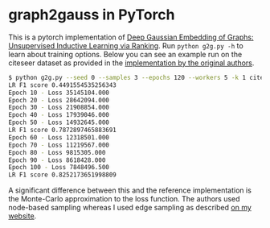 # graph2gauss in PyTorch

This is a pytorch implementation of [Deep Gaussian Embedding of Graphs:
Unsupervised Inductive Learning via
Ranking](https://openreview.net/forum?id=r1ZdKJ-0W). Run `python g2g.py -h` to
learn about training options. Below you can see an example run on the citeseer
dataset as provided in the [implementation by the original
authors](https://github.com/abojchevski/graph2gauss/).

```sh
$ python g2g.py --seed 0 --samples 3 --epochs 120 --workers 5 -k 1 citeseer.npz
LR F1 score 0.4491554535256343
Epoch 10 - Loss 35145104.000
Epoch 20 - Loss 28642094.000
Epoch 30 - Loss 21908854.000
Epoch 40 - Loss 17939046.000
Epoch 50 - Loss 14932645.000
LR F1 score 0.7872897465883691
Epoch 60 - Loss 12318501.000
Epoch 70 - Loss 11219567.000
Epoch 80 - Loss 9815305.000
Epoch 90 - Loss 8618428.000
Epoch 100 - Loss 7848496.500
LR F1 score 0.8252173651998809
```

A significant difference between this and the reference implementation is the
Monte-Carlo approximation to the loss function. The authors used node-based
sampling whereas I used edge sampling as described [on my
website](https://martenlienen.com/sampling-k-partite-graph-edges/).
